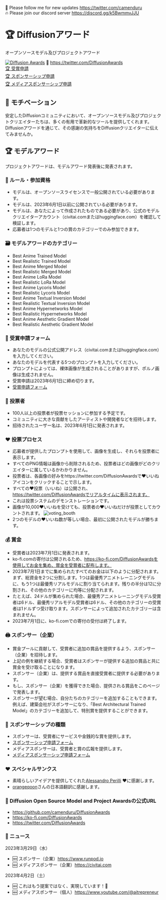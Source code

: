 🐣 Please follow me for new updates https://twitter.com/camenduru <br />
🔥 Please join our discord server https://discord.gg/k5BwmmvJJU

# 🏆 Diffusionアワード
オープンソースモデル及びプロジェクトアワード

[![Diffusion Awards](https://user-images.githubusercontent.com/54370274/229377200-12fc96d0-3ae5-4277-85ad-87377b1e6f28.png)](https://github.com/camenduru/DiffusionAwards)
🐣 https://twitter.com/DiffusionAwards <br />
[🏆 受賞申請](https://github.com/camenduru/DiffusionAwards/issues/new?assignees=&labels=&template=award_application.yml) <br />
[🏆 スポンサーシップ申請](https://github.com/camenduru/DiffusionAwards/issues/new?assignees=&labels=&template=sponsor_application.yml) <br />
[🏆 メディアスポンサーシップ申請](https://github.com/camenduru/DiffusionAwards/issues/new?assignees=&labels=&template=media_sponsor_application.yml) <br />

## 🥳 モチベーション
安定したDiffusionコミュニティにおいて、オープンソースモデル及びプロジェクトクリエイターたちは、多くの有用で革新的なツールを提供してくれます。Diffusionアワードを通じて、その感謝の気持ちをDiffusionクリエイターに伝えてみませんか。

## 🏆 モデルアワード
プロジェクトアワードは、モデルアワード発表後に発表されます。

### 📕 ルール・参加資格
- モデルは、オープンソースライセンスで一般公開されている必要があります。
- モデルは、2023年6月1日以前に公開されている必要があります。
- モデルは、あなたによって作成されたものである必要があり、公式のモデルクリエイターアカウント（civitai.comまたはhuggingface.com）を確認して検証します。
- 応募者は1つのモデルと1つの賞のカテゴリーでのみ参加できます。

### 🗃 モデルアワードのカテゴリー
- Best Anime Trained Model
- Best Realistic Trained Model
- Best Anime Merged Model
- Best Realistic Merged Model
- Best Anime LoRa Model
- Best Realistic LoRa Model
- Best Anime Lycoris Model
- Best Realistic Lycoris Model
- Best Anime Textual Inversion Model
- Best Realistic Textual Inversion Model
- Best Anime Hypernetworks Model
- Best Realistic Hypernetworks Model
- Best Anime Aesthetic Gradient Model
- Best Realistic Aesthetic Gradient Model

### 📄 受賞申請フォーム

- あなたのモデルの公式公開アドレス（civitai.comまたはhuggingface.com）を入力してください。
- あなたのモデルを代表する5つのプロンプトを入力してください。
- プロンプトによっては、裸体画像が生成されることがありますが、ポルノ画像は生成されません。
- 受賞申請は2023年6月1日に締め切ります。
- [受賞申請フォーム](https://github.com/camenduru/DiffusionAwards/issues/new?assignees=&labels=&template=award_application.yml)

### 👀 投票者
- 100人以上の投票者が投票セッションに参加する予定です。
- コミュニティに大きな貢献をしたアーティストや開発者などを招待します。
- 招待されたユーザー名は、2023年6月1日に発表されます。

### ❤ 投票プロセス
- 応募者が提供したプロンプトを使用して、画像を生成し、それらを投票者に表示します。
- すべてのPNG情報は画像から削除されるため、投票者はどの画像がどのクリエイターに属しているかわかりません。
- 投票者は、各画像の好みをhttps://twitter.com/DiffusionAwardsで❤いいねアイコンをクリックすることで示します。
- すべての❤投票（いいね）は公開され、https://twitter.com/DiffusionAwardsでリアルタイムに表示されます。
- これは投票システムのデモンストレーションです。
- 画像が10,000❤いいねを受けても、投票者の❤いいねだけが投票としてカウントされます。
![voting_booth](https://user-images.githubusercontent.com/54370274/228962278-63e2cf79-6026-476d-aa36-34e02e2ddf19.png)
- 2つのモデルの❤いいね数が等しい場合、最初に公開されたモデルが勝ちます。

### 💰 賞金
- 受賞者は2023年7月1日に発表されます。
- ko-fi.comの寄付は公開されるため、https://ko-fi.com/DiffusionAwardsを使用してお金を集め、賞金を受賞者に配布します。
- 2023年7月1日までに集められたすべてのお金は以下のように分配されます。まず、総資金を2つに分割します。1つは最優秀アニメトレーニングモデルに、もう1つは最優秀リアルモデルに割り当てられます。残りの半分は12に分割され、その他のカテゴリーに均等に分配されます。
- たとえば、24ドルが集められた場合、最優秀アニメトレーニングモデル受賞者は6ドル、最優秀リアルモデル受賞者は6ドル、その他のカテゴリーの受賞者は1ドルずつ受け取ります。スポンサーによって追加されたカテゴリーは含まれません。
- 2023年7月1日に、ko-fi.comでの寄付の受付は終了します。

### 🖨 スポンサー（企業）
- 賞金プールに貢献して、受賞者に追加の賞品を提供するよう、スポンサー（企業）を招待します。
- 上記の例を継続する場合、受賞者はスポンサーが提供する追加の賞品と共に賞金を受け取ることになります。
- スポンサー（企業）は、提供する賞品を直接受賞者に提供する必要があります。
- もし、スポンサー（企業）を獲得できた場合、提供される賞品をこのページで発表します。
- スポンサーが望む場合、自分たちのカテゴリーを追加することもできます。例えば、建築会社がスポンサーになり、「Best Architectural Trained Model」のカテゴリーを追加して、特別賞を提供することができます。

### 🍡 スポンサーシップの種類
- スポンサーは、受賞者にサービスや金銭的な賞を提供します。
- [スポンサーシップ申請フォーム](https://github.com/camenduru/DiffusionAwards/issues/new?assignees=&labels=&template=sponsor_application.yml)
- メディアスポンサーは、受賞者と賞の広報を提供します。
- [メディアスポンサーシップ申請フォーム](https://github.com/camenduru/DiffusionAwards/issues/new?assignees=&labels=&template=media_sponsor_application.yml)

### ❤ スペシャルサンクス
- 素晴らしいアイデアを提供してくれた[Alessandro Perilli](https://twitter.com/giano) ❤に感謝します。
- [orangeqoon](https://twitter.com/orangeqoon)さんの日本語翻訳に感謝します。

### 🔗 Diffusion Open Source Model and Project Awardsの公式URL
- https://github.com/camenduru/DiffusionAwards
- https://ko-fi.com/DiffusionAwards
- https://twitter.com/DiffusionAwards

### 📢 ニュース
2023年3月29日（水）
- 🆕 スポンサー（企業）https://www.runpod.io
- 🆕 メディアスポンサー（企業）https://civitai.com

2023年4月2日（土）
- 🆕 これはもう提案ではなく、実現しています！🥳
- 🆕 メディアスポンサー（個人）https://www.youtube.com/@aitrepreneur
